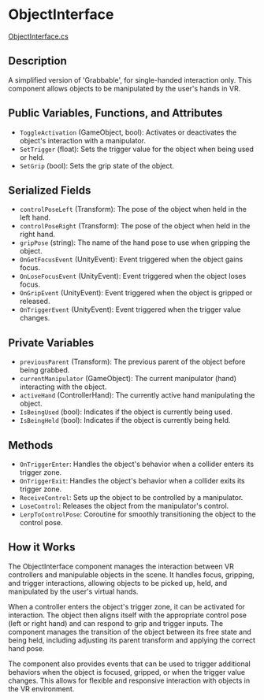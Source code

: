 # ObjectInterface
[ObjectInterface.cs](../../Assets/ExeudVR/Scripts/Interaction/ObjectInterface.cs)

## Description

A simplified version of 'Grabbable', for single-handed interaction only. This component allows objects to be manipulated by the user's hands in VR.

## Public Variables, Functions, and Attributes

- `ToggleActivation` (GameObject, bool): Activates or deactivates the object's interaction with a manipulator.
- `SetTrigger` (float): Sets the trigger value for the object when being used or held.
- `SetGrip` (bool): Sets the grip state of the object.

## Serialized Fields

- `controlPoseLeft` (Transform): The pose of the object when held in the left hand.
- `controlPoseRight` (Transform): The pose of the object when held in the right hand.
- `gripPose` (string): The name of the hand pose to use when gripping the object.
- `OnGetFocusEvent` (UnityEvent): Event triggered when the object gains focus.
- `OnLoseFocusEvent` (UnityEvent): Event triggered when the object loses focus.
- `OnGripEvent` (UnityEvent<bool>): Event triggered when the object is gripped or released.
- `OnTriggerEvent` (UnityEvent<float>): Event triggered when the trigger value changes.

## Private Variables

- `previousParent` (Transform): The previous parent of the object before being grabbed.
- `currentManipulator` (GameObject): The current manipulator (hand) interacting with the object.
- `activeHand` (ControllerHand): The currently active hand manipulating the object.
- `IsBeingUsed` (bool): Indicates if the object is currently being used.
- `IsBeingHeld` (bool): Indicates if the object is currently being held.

## Methods

- `OnTriggerEnter`: Handles the object's behavior when a collider enters its trigger zone.
- `OnTriggerExit`: Handles the object's behavior when a collider exits its trigger zone.
- `ReceiveControl`: Sets up the object to be controlled by a manipulator.
- `LoseControl`: Releases the object from the manipulator's control.
- `LerpToControlPose`: Coroutine for smoothly transitioning the object to the control pose.

## How it Works

The ObjectInterface component manages the interaction between VR controllers and manipulable objects in the scene. It handles focus, gripping, and trigger interactions, allowing objects to be picked up, held, and manipulated by the user's virtual hands.

When a controller enters the object's trigger zone, it can be activated for interaction. The object then aligns itself with the appropriate control pose (left or right hand) and can respond to grip and trigger inputs. The component manages the transition of the object between its free state and being held, including adjusting its parent transform and applying the correct hand pose.

The component also provides events that can be used to trigger additional behaviors when the object is focused, gripped, or when the trigger value changes. This allows for flexible and responsive interaction with objects in the VR environment.
